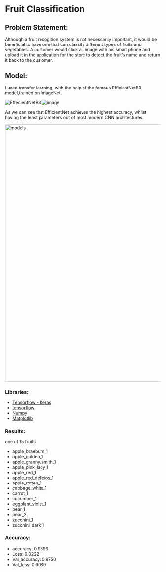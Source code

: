 # Fruit Classification

## Problem Statement:
Although a fruit recogition system is not necessarily important, it would be beneficial to have one that can classify different types of fruits and vegetables. A customer would click an image with his smart phone and upload it in the application for the store to detect the fruit's name and return it back to the customer.

## Model:
I used transfer learning, with the help of the famous EfficientNetB3 model,trained on ImageNet.

![EffecientNetB3](https://user-images.githubusercontent.com/62629426/221451586-656d106d-228f-4fa8-805b-5a6ce9905dbe.png)
![image](https://user-images.githubusercontent.com/62629426/221452760-2832dc48-030a-4789-a472-f56a4af89850.png)


As we can see that EfficientNet achieves the highest accuracy, whilst having the least parameters out of most modern CNN architectures.

<img width="833" alt="models" src="https://user-images.githubusercontent.com/62629426/221452049-30538255-0bc4-4d62-84c1-19cf5608a84d.png">

### Libraries: 
- [Tensorflow - Keras](https://www.tensorflow.org/api_docs/python/tf/keras)
- [tensorflow](https://www.tensorflow.org/)
- [Numpy](https://numpy.org/)
- [Matplotlib](https://matplotlib.org/)

### Results:
one of 15 fruits
  - apple_braeburn_1
  - apple_golden_1
  - apple_granny_smith_1
  - apple_pink_lady_1
  - apple_red_1
  - apple_red_delicios_1
  - apple_rotten_1
  - cabbage_white_1
  - carrot_1
  - cucumber_1
  - eggplant_violet_1
  - pear_1
  - pear_2
  - zucchini_1
  - zucchini_dark_1 

### Accuracy:
- accuracy: 0.9896 
- Loss: 0.0222
- Val_accuracy: 0.8750
- Val_loss: 0.6089
